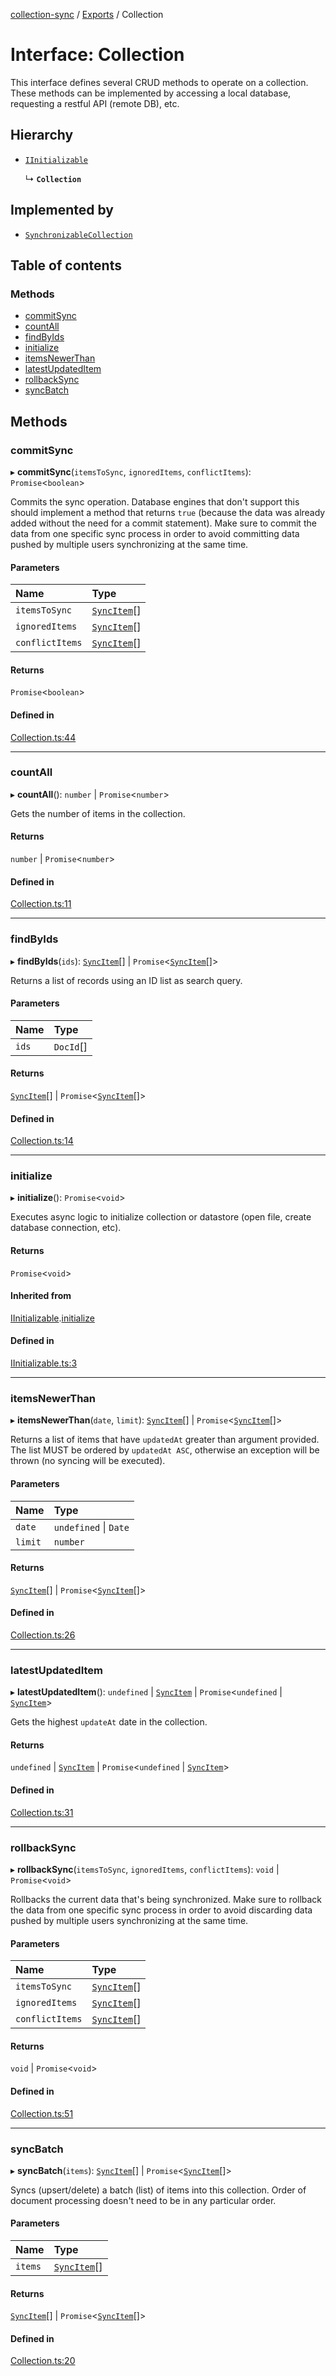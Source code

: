 [collection-sync](../README.md) / [Exports](../modules.md) / Collection

# Interface: Collection

This interface defines several CRUD methods to operate on a collection.
These methods can be implemented by accessing a local database, requesting a restful API (remote DB), etc.

## Hierarchy

- [`IInitializable`](IInitializable.md)

  ↳ **`Collection`**

## Implemented by

- [`SynchronizableCollection`](../classes/SynchronizableCollection.md)

## Table of contents

### Methods

- [commitSync](Collection.md#commitsync)
- [countAll](Collection.md#countall)
- [findByIds](Collection.md#findbyids)
- [initialize](Collection.md#initialize)
- [itemsNewerThan](Collection.md#itemsnewerthan)
- [latestUpdatedItem](Collection.md#latestupdateditem)
- [rollbackSync](Collection.md#rollbacksync)
- [syncBatch](Collection.md#syncbatch)

## Methods

### commitSync

▸ **commitSync**(`itemsToSync`, `ignoredItems`, `conflictItems`): `Promise`<`boolean`\>

Commits the sync operation. Database engines that don't support
this should implement a method that returns `true` (because the
data was already added without the need for a commit statement).
Make sure to commit the data from one specific sync process in order to avoid committing data
pushed by multiple users synchronizing at the same time.

#### Parameters

| Name | Type |
| :------ | :------ |
| `itemsToSync` | [`SyncItem`](../classes/SyncItem.md)[] |
| `ignoredItems` | [`SyncItem`](../classes/SyncItem.md)[] |
| `conflictItems` | [`SyncItem`](../classes/SyncItem.md)[] |

#### Returns

`Promise`<`boolean`\>

#### Defined in

[Collection.ts:44](https://github.com/ChrisVilches/Collection-Sync/blob/fde950f/src/Collection.ts#L44)

___

### countAll

▸ **countAll**(): `number` \| `Promise`<`number`\>

Gets the number of items in the collection.

#### Returns

`number` \| `Promise`<`number`\>

#### Defined in

[Collection.ts:11](https://github.com/ChrisVilches/Collection-Sync/blob/fde950f/src/Collection.ts#L11)

___

### findByIds

▸ **findByIds**(`ids`): [`SyncItem`](../classes/SyncItem.md)[] \| `Promise`<[`SyncItem`](../classes/SyncItem.md)[]\>

Returns a list of records using an ID list as search query.

#### Parameters

| Name | Type |
| :------ | :------ |
| `ids` | `DocId`[] |

#### Returns

[`SyncItem`](../classes/SyncItem.md)[] \| `Promise`<[`SyncItem`](../classes/SyncItem.md)[]\>

#### Defined in

[Collection.ts:14](https://github.com/ChrisVilches/Collection-Sync/blob/fde950f/src/Collection.ts#L14)

___

### initialize

▸ **initialize**(): `Promise`<`void`\>

Executes async logic to initialize collection or datastore (open file, create database connection, etc).

#### Returns

`Promise`<`void`\>

#### Inherited from

[IInitializable](IInitializable.md).[initialize](IInitializable.md#initialize)

#### Defined in

[IInitializable.ts:3](https://github.com/ChrisVilches/Collection-Sync/blob/fde950f/src/IInitializable.ts#L3)

___

### itemsNewerThan

▸ **itemsNewerThan**(`date`, `limit`): [`SyncItem`](../classes/SyncItem.md)[] \| `Promise`<[`SyncItem`](../classes/SyncItem.md)[]\>

Returns a list of items that have `updatedAt` greater than argument provided.
The list MUST be ordered by `updatedAt ASC`, otherwise an exception will be thrown (no syncing
will be executed).

#### Parameters

| Name | Type |
| :------ | :------ |
| `date` | `undefined` \| `Date` |
| `limit` | `number` |

#### Returns

[`SyncItem`](../classes/SyncItem.md)[] \| `Promise`<[`SyncItem`](../classes/SyncItem.md)[]\>

#### Defined in

[Collection.ts:26](https://github.com/ChrisVilches/Collection-Sync/blob/fde950f/src/Collection.ts#L26)

___

### latestUpdatedItem

▸ **latestUpdatedItem**(): `undefined` \| [`SyncItem`](../classes/SyncItem.md) \| `Promise`<`undefined` \| [`SyncItem`](../classes/SyncItem.md)\>

Gets the highest `updateAt` date in the collection.

#### Returns

`undefined` \| [`SyncItem`](../classes/SyncItem.md) \| `Promise`<`undefined` \| [`SyncItem`](../classes/SyncItem.md)\>

#### Defined in

[Collection.ts:31](https://github.com/ChrisVilches/Collection-Sync/blob/fde950f/src/Collection.ts#L31)

___

### rollbackSync

▸ **rollbackSync**(`itemsToSync`, `ignoredItems`, `conflictItems`): `void` \| `Promise`<`void`\>

Rollbacks the current data that's being synchronized.
Make sure to rollback the data from one specific sync process in order to avoid discarding data
pushed by multiple users synchronizing at the same time.

#### Parameters

| Name | Type |
| :------ | :------ |
| `itemsToSync` | [`SyncItem`](../classes/SyncItem.md)[] |
| `ignoredItems` | [`SyncItem`](../classes/SyncItem.md)[] |
| `conflictItems` | [`SyncItem`](../classes/SyncItem.md)[] |

#### Returns

`void` \| `Promise`<`void`\>

#### Defined in

[Collection.ts:51](https://github.com/ChrisVilches/Collection-Sync/blob/fde950f/src/Collection.ts#L51)

___

### syncBatch

▸ **syncBatch**(`items`): [`SyncItem`](../classes/SyncItem.md)[] \| `Promise`<[`SyncItem`](../classes/SyncItem.md)[]\>

Syncs (upsert/delete) a batch (list) of items into this collection.
Order of document processing doesn't need to be in any particular order.

#### Parameters

| Name | Type |
| :------ | :------ |
| `items` | [`SyncItem`](../classes/SyncItem.md)[] |

#### Returns

[`SyncItem`](../classes/SyncItem.md)[] \| `Promise`<[`SyncItem`](../classes/SyncItem.md)[]\>

#### Defined in

[Collection.ts:20](https://github.com/ChrisVilches/Collection-Sync/blob/fde950f/src/Collection.ts#L20)
